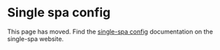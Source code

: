 # Single spa config
This page has moved. Find the [single-spa config](https://single-spa.js.org/docs/configuration.html) documentation on the single-spa website.